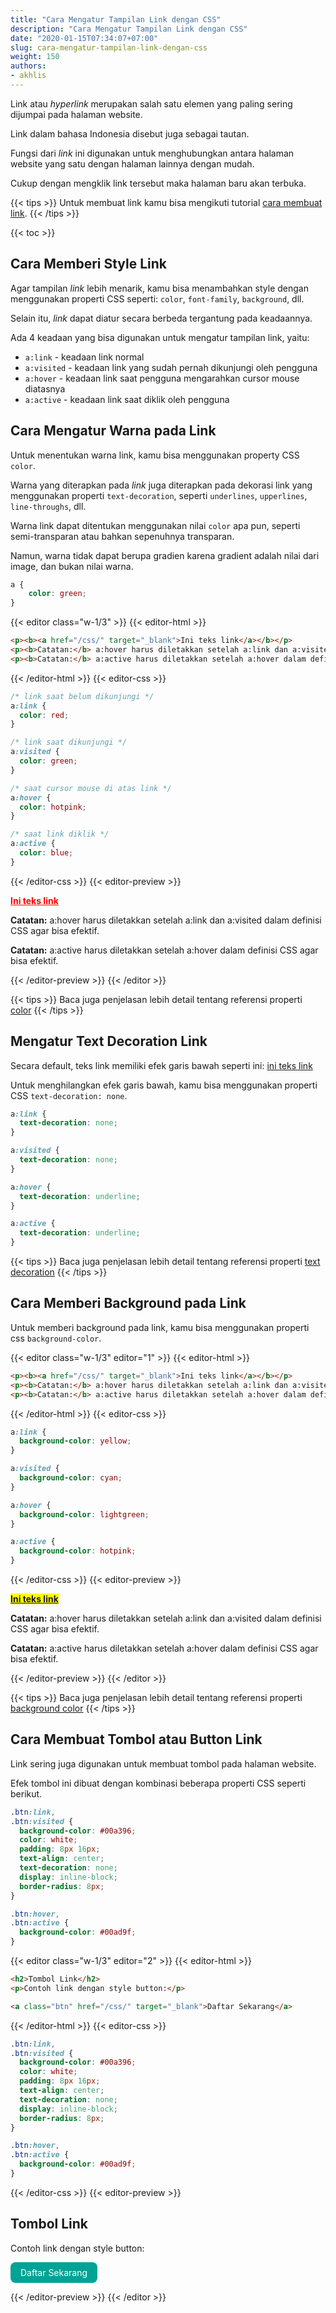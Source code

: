```yaml
---
title: "Cara Mengatur Tampilan Link dengan CSS"
description: "Cara Mengatur Tampilan Link dengan CSS"
date: "2020-01-15T07:34:07+07:00"
slug: cara-mengatur-tampilan-link-dengan-css
weight: 150
authors:
- akhlis
---
```


Link atau _hyperlink_ merupakan salah satu elemen yang paling sering dijumpai pada halaman website.

Link dalam bahasa Indonesia disebut juga sebagai tautan.

Fungsi dari _link_ ini digunakan untuk menghubungkan antara halaman website yang satu dengan halaman lainnya dengan mudah.

Cukup dengan mengklik link tersebut maka halaman baru akan terbuka.

{{< tips >}}
Untuk membuat link kamu bisa mengikuti tutorial [cara membuat link](/html/cara-membuat-link-pada-html/).
{{< /tips >}}

{{< toc >}}

## Cara Memberi Style Link

Agar tampilan _link_ lebih menarik, kamu bisa menambahkan style dengan menggunakan properti CSS seperti: `color`, `font-family`, `background`, dll.

Selain itu, _link_ dapat diatur secara berbeda tergantung pada keadaannya.

Ada 4 keadaan yang bisa digunakan untuk mengatur tampilan link, yaitu:
- `a:link` - keadaan link normal
- `a:visited` - keadaan link yang sudah pernah dikunjungi oleh pengguna
- `a:hover` - keadaan link saat pengguna mengarahkan cursor mouse diatasnya
- `a:active` - keadaan link saat diklik oleh pengguna

## Cara Mengatur Warna pada Link

Untuk menentukan warna link, kamu bisa menggunakan property CSS `color`.

Warna yang diterapkan pada _link_ juga diterapkan pada dekorasi link yang menggunakan properti `text-decoration`, seperti `underlines`, `upperlines`, `line-throughs`, dll.

Warna link dapat ditentukan menggunakan nilai `color` apa pun, seperti semi-transparan atau bahkan sepenuhnya transparan.

Namun, warna tidak dapat berupa gradien karena gradient adalah nilai dari image, dan bukan nilai warna.

```css
a {
    color: green;
}
```

{{< editor class="w-1/3" >}}
{{< editor-html >}}
```html
<p><b><a href="/css/" target="_blank">Ini teks link</a></b></p>
<p><b>Catatan:</b> a:hover harus diletakkan setelah a:link dan a:visited dalam definisi CSS agar bisa efektif.</p>
<p><b>Catatan:</b> a:active harus diletakkan setelah a:hover dalam definisi CSS agar bisa efektif.</p>
```
{{< /editor-html >}}
{{< editor-css >}}
```css
/* link saat belum dikunjungi */
a:link {
  color: red;
}

/* link saat dikunjungi */
a:visited {
  color: green;
}

/* saat cursor mouse di atas link */
a:hover {
  color: hotpink;
}

/* saat link diklik */
a:active {
  color: blue;
}
```
{{< /editor-css >}}
{{< editor-preview >}}
<p class="mb-8"><b><a class="a" href="/css/" target="_blank">Ini teks link</a></b></p>
<p><b>Catatan:</b> a:hover harus diletakkan setelah a:link dan a:visited dalam definisi CSS agar bisa efektif.</p>
<p><b>Catatan:</b> a:active harus diletakkan setelah a:hover dalam definisi CSS agar bisa efektif.</p>

<style type="text/css">
/* unvisited link */
.a:link {
  color: red;
}

/* visited link */
.a:visited {
  color: green;
}

/* mouse over link */
.a:hover {
  color: hotpink;
}

/* selected link */
.a:active {
  color: blue;
}
</style>
{{< /editor-preview >}}
{{< /editor >}}

{{< tips >}}
Baca juga penjelasan lebih detail tentang referensi properti [color](/cssref/color/)
{{< /tips >}}

## Mengatur Text Decoration Link

Secara default, teks link memiliki efek garis bawah seperti ini: <a class="underline" href="/css/" target="_blank">ini teks link</a>

Untuk menghilangkan efek garis bawah, kamu bisa menggunakan properti CSS `text-decoration: none`.

```css
a:link {
  text-decoration: none;
}

a:visited {
  text-decoration: none;
}

a:hover {
  text-decoration: underline;
}

a:active {
  text-decoration: underline;
}
```

{{< tips >}}
Baca juga penjelasan lebih detail tentang referensi properti [text decoration](/cssref/text-decoration/)
{{< /tips >}}

## Cara Memberi Background pada Link

Untuk memberi background pada link, kamu bisa menggunakan properti css `background-color`.

{{< editor class="w-1/3" editor="1" >}}
{{< editor-html >}}
```html
<p><b><a href="/css/" target="_blank">Ini teks link</a></b></p>
<p><b>Catatan:</b> a:hover harus diletakkan setelah a:link dan a:visited dalam definisi CSS agar bisa efektif.</p>
<p><b>Catatan:</b> a:active harus diletakkan setelah a:hover dalam definisi CSS agar bisa efektif.</p>
```
{{< /editor-html >}}
{{< editor-css >}}
```css
a:link {
  background-color: yellow;
}

a:visited {
  background-color: cyan;
}

a:hover {
  background-color: lightgreen;
}

a:active {
  background-color: hotpink;
} 
```
{{< /editor-css >}}
{{< editor-preview >}}
<p class="mb-8"><b><a class="a__bg" href="/css/" target="_blank">Ini teks link</a></b></p>
<p><b>Catatan:</b> a:hover harus diletakkan setelah a:link dan a:visited dalam definisi CSS agar bisa efektif.</p>
<p><b>Catatan:</b> a:active harus diletakkan setelah a:hover dalam definisi CSS agar bisa efektif.</p>

<style type="text/css">
.a__bg:link {
  background-color: yellow;
}

.a__bg:visited {
  background-color: cyan;
}

.a__bg:hover {
  background-color: lightgreen;
}

.a__bg:active {
  background-color: hotpink;
} 
</style>
{{< /editor-preview >}}
{{< /editor >}}

{{< tips >}}
Baca juga penjelasan lebih detail tentang referensi properti [background color](/cssref/background-color/)
{{< /tips >}}

## Cara Membuat Tombol atau Button Link

Link sering juga digunakan untuk membuat tombol pada halaman website.

Efek tombol ini dibuat dengan kombinasi beberapa properti CSS seperti berikut.

```css
.btn:link,
.btn:visited {
  background-color: #00a396;
  color: white;
  padding: 8px 16px;
  text-align: center;
  text-decoration: none;
  display: inline-block;
  border-radius: 8px;
}

.btn:hover,
.btn:active {
  background-color: #00ad9f;
} 
```

{{< editor class="w-1/3" editor="2" >}}
{{< editor-html >}}
```html
<h2>Tombol Link</h2>
<p>Contoh link dengan style button:</p>

<a class="btn" href="/css/" target="_blank">Daftar Sekarang</a>
```
{{< /editor-html >}}
{{< editor-css >}}
```css
.btn:link,
.btn:visited {
  background-color: #00a396;
  color: white;
  padding: 8px 16px;
  text-align: center;
  text-decoration: none;
  display: inline-block;
  border-radius: 8px;
}

.btn:hover,
.btn:active {
  background-color: #00ad9f;
} 
```
{{< /editor-css >}}
{{< editor-preview >}}
<h2>Tombol Link</h2>
<p class="mb-8">Contoh link dengan style button:</p>

<a class="a__btn" href="/css/" target="_blank">Daftar Sekarang</a>

<style type="text/css">
.a__btn:link,
.a__btn:visited {
  background-color: #00a396;
  color: white;
  padding: 8px 16px;
  text-align: center;
  text-decoration: none;
  display: inline-block;
  border-radius: 8px;
}

.a__btn:hover,
.a__btn:active {
  background-color: #00ad9f;
} 
</style>
{{< /editor-preview >}}
{{< /editor >}}

